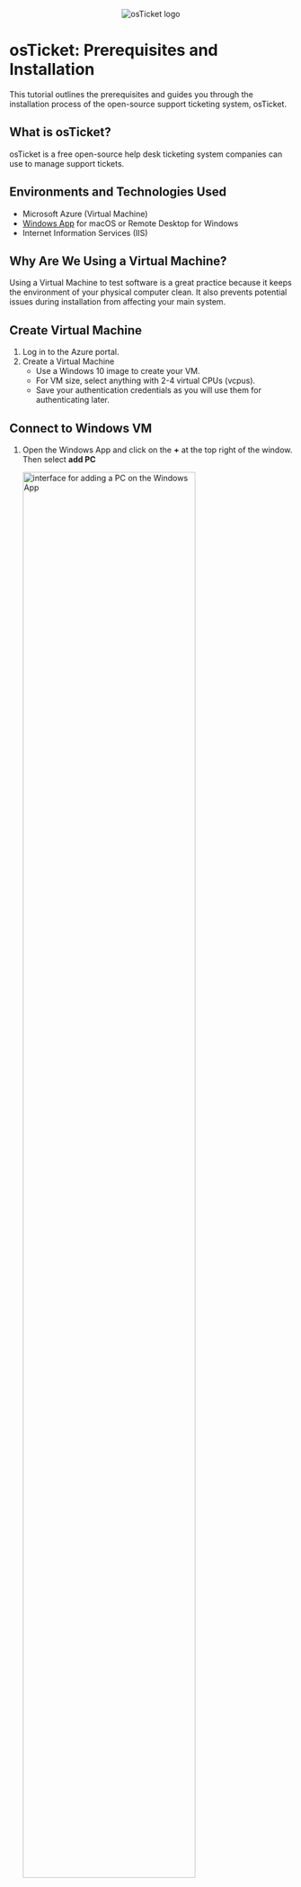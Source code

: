 <p align="center">
<img src="https://i.imgur.com/Clzj7Xs.png" alt="osTicket logo"/>
</p>

<h1>osTicket: Prerequisites and Installation</h1>
<p> This tutorial outlines the prerequisites and guides you through the installation process of the open-source support ticketing system, osTicket.<p />

<h2>What is osTicket?</h2>
osTicket is a free open-source help desk ticketing system companies can use to manage support tickets.

<h2>Environments and Technologies Used</h2>

- Microsoft Azure (Virtual Machine)
- [Windows App](https://apps.apple.com/us/app/windows-app/id1295203466?mt=12) for macOS or Remote Desktop for Windows  
- Internet Information Services (IIS)

<h2>Why Are We Using a Virtual Machine?</h2>

Using a Virtual Machine to test software is a great practice because it keeps the environment of your physical computer clean. It also prevents potential issues during installation from affecting your main system.

<h2>Create Virtual Machine</h2>

1. Log in to the Azure portal.
2. Create a Virtual Machine
   - Use a Windows 10 image to create your VM.
   - For VM size, select anything with 2-4 virtual CPUs (vcpus).
   - Save your authentication credentials as you will use them for authenticating later.

<h2>Connect to Windows VM</h2>

1. Open the Windows App and click on the <b>+</b> at the top right of the window. Then select <b>add PC</b>
   
   <img src="https://i.imgur.com/q2CIjtQ.png" height="80%" width="80%" alt="interface for adding a PC on the Windows App"/>
2. Paste your Windows VM's public IP address for <b>PC name</b>. Feel free to give your VM whatever friendly name you would like. I named mine windows-vm so that I can easily know what operating system is running on the PC. Then click <b>Add</b> to add the VM.
   
      <img src="https://i.imgur.com/cvBmV30.png" height="80%" width="80%" alt=""/>
3. Click on the ellipsis and select <b>connect</b> to connect to the Windows VM.
   
   <img src="https://i.imgur.com/OKSJhL1.png" height="80%" width="80%" alt=""/>
4. Add the username and password you created when you created your Virtual Machine in the Azure portal to authenticate, and click continue.
   
    <img src="https://i.imgur.com/dkhuqJB.png" height="80%" width="80%" alt=""/>
5. Feel free to toggle no for all privacy settings.

<h2>Enable Internet Information Services (IIS) with Commmon Gateway Interface (CGI)</h2>

IIS is a web server that is part of Windows systems. We will use IIS to host our osTicket web application. Since osTicket is built with PHP and IIS does not know how to process PHP files by itself, we will use CGI to pass requests for PHP files from IIS to the PHP interpreter. The PHP interpreter will then process the file, and CGI will send the result back to IIS, which will deliver the page to the browser.

1. To Enable IIS:
    - Go into the <b>Control Panel</b>. You can find it by typing <b>Control Panel</b> in the search bar on the bottom left.
    - Select <b>Programs</b>.
    - Select <b>Turn Windows features on or off</b>.
    - Check the checkbox next to <b>Internet Information Services</b> to enable it.
        <img height="65%" width="65%" alt="" src="https://github.com/user-attachments/assets/69ba977e-7d93-4d98-a47e-6b8d728b611c" />      
2. To Enable CGI:
   - Click the <b>+</b> to expand Internet Information Services.
   - Expand <b>World Wide Web Services</b>.
   - Expand <b>Application Development Features</b>.
   - Check the checkbox next to <b>CGI</b> to enable it.  
       <img height="65%" width="65%" alt="" src="https://github.com/user-attachments/assets/924f961f-1c78-4820-b711-0ba629994448" />

<h2>Extract osTicket Installation Files</h2>
The dependencies needed for the osTicket installation are bundled together in a single ZIP folder for easy download.

1. Download the [ZIP folder](https://drive.google.com/uc?export=download&id=1b3RBkXTLNGXbibeMuAynkfzdBC1NnqaD)
2. Right-click the ZIP folder and select <b>Extract All</b> to extract the files from the ZIP folder onto your desktop. This step is necessary because compressed files cannot be directly used by the system, as they need to be unpacked to their original format for installation. The extracted folder should be called “osTicket-Installation-Files”.

<h2>Configuring PHP for IIS</h2>

1. Install <b>PHP Manager for IIS (PHPManagerForIIS_V1.5.0.msi)</b> from the “osTicket-Installation-Files” folder. This tool helps manage PHP configurations in IIS.
2. Create the directory <b>C:\PHP</b>. This directory will store the PHP interpreter and related files.
3. Unzip <b>PHP 7.3.8 (php-7.3.8-nts-Win32-VC15-x86.zip</b>) from the “osTicket-Installation-Files” folder into the <b>C:\PHP</b> folder.
4. Install <b>VC_redist.x86.exe</b> from the “osTicket-Installation-Files” folder. This step ensures PHP has the necessary dependencies needed to work on Windows.
5. Register PHP with IIS:
   - Open IIS as an Admin.
   - Select <b>PHP Manager</b>.
   - Click <b>Register new PHP version</b>.
   - Paste the file path to the PHP executable. Since we placed PHP in the <b>C:/PHP</b> directory, our path should be <b>C:\PHP\php-cgi.exe</b>.
   - Stop and restart the server to apply changes:
     - In IIS right-click the top-level entry <b>osticket-vm</b> in IIS.
     - Select <b>Stop</b>, then repeat the steps to <b>Start</b> the server.

<h2>Install the Rewrite Module</h2>
The Rewrite Module helps IIS modify URLs to create user-friendly URLs that are easier to read, share, and remember.

1. Install the <b>Rewrite Module (rewrite_amd64_en-US.msi)</b> from the “osTicket-Installation-Files” folder. 

<h2>Install MySQL</h2>
MySQL is a relational database management system used to store and manage data. In this instance, we will use it to store osTicket data, such as user accounts and ticketing information.

1. Install <b>MySQL 5.5.62 (mysql-5.5.62-win32.msi)</b> from the “osTicket-Installation-Files” folder.
2. Follow the installation Wizard:
   - Select <b>Typical</b> for Setup Type.
   - After installation, launch the configuation wizard.
   - For Serve Instance Configuration:
     - Select <b>Standard Configuration</b>.
     - Setup a simple password for the root user. Be sure to keep track of these credentials.
     - Follow the remaining steps in the Wizard and select <b>Execute</b> to complete the setup.

<h2>Setup osTicket files</h2>

1. Unzip <b>“osTicket-v1.15.8.zip”</b> from the “osTicket-Installation-Files” folder
2. Copy the <b>Upload</b> folder into <b>“c:\inetpub\wwwroot”</b>. The <b>wwwroot</b> folder is the root directory for IIS-hosted websites. By placing the osTicket files here, IIS will know where to find them when the application is accessed.
3. Within <b>c:\inetpub\wwwroot</b>, rename “upload” to “osTicket”. This will help IIS serve the application under the name "osTicket" when accessed through a browser. Ex: <b>http://localhost/osTicket</b>
4. Stop and restart the server to apply changes:
     - In IIS right-click the top-level entry labeled <b>osticket-vm</b> in IIS.
     - Select <b>Stop</b>, and then repeat the process to <b>Start</b> the server.

<h2>Open osTicket in Browser</h2>
Let's access osTicket in the browser to ensure IIS is serving the app.

1. In IIS, on the left-hand panel, select <b>Sites</b> from the file hierarchy.
2. Expland <b>Default Websites</b>.
3. Select <b>osTicket</b>.
4. In the right-hand panel, click <b>Browse *:80</b> to open osTicket in your browser.

<h2>Enable PHP Extensions</h2>
Some required PHP extensions are disabled by default. Lets enable them:

1. In IIS, on the left-hand panel, select <b>Sites</b> -> <b>Default Websites</b> -> <b>osTicket</b>.
2. Double click <b>PHP Manager</b>.
3. Click <b>Enable or disable extension</b>.
4. To enable an extension, right-click it and select <b>Enable</b>.
   - Extensions to enable:
      - <b>php_imap.dll</b>
      - <b>php_intl.dll</b>
      - <b>php_opcache.dll</b>
5. Refresh the browser to observe the changes.
<h2>Configure ost-config.php</h2>

<h3>Rename ost-sampleconfig.php:</h3>
The file <b>ost-sampleconfig.php</b> is a template configuration file included with osTicket. It is named this way by default to ensure flexibility and security during installation and updates. By renaming it, we are creating the active configuration file required for osTicket to function.

1. Follow the path to rename the file:
   - From: <b>C:\inetpub\wwwroot\osTicket\include\ost-sampleconfig.php</b>
   - To: <b>C:\inetpub\wwwroot\osTicket\include\ost-config.php</b>
   
<h3>Assign Permissions</h3>
To allow osTicket to make changes on the backend and store database configuration details, we need to modify the permissions for <b>ost-config.php</b>.

1. Right-click <b>ost-config.php</b>.
2. Select <b>Properties</b>.
3. Go to the <b>Security</b> tab.
4. Click <b>Advanced</b>.
5. Click <b>Disable inheritance</b> to remove all current permissions.
6. In the pop-up, select <b>Remove all inherited permissions from this object</b>.
7. Click <b>Add</b> to assign new permissions.
8. Select <b>Select a principal</b>.
9. Under <b>Enter the object name to select</b>, type <b>Everyone</b>.
<i>Note:</i> Assigning permissions to "Everyone" is not recommended in real-world scenarios. We are using it here for simplicity and because we do not know which user account represents osTicket.
10. Click <b>OK</b>.
11. Check the box for <b>Full control</b>.
12. Click <b>OK</b>.
13. Click <b>Apply</b>.
14. Click <b>OK</b> to close all windows.

<h2>Install HeidiSQL</h2>
HeidiSQL provides us with a graphical user interface (GUI) for managing our MySQL database. It eliminates the need to write SQL commands in the command line by offering a visual way to create databases, manage tables, and run queries. This makes database management simpler and more accessible, especially for those who are not comfortable using the command line.

1. Install <b>HeidiSQL</b> from From the “osTicket-Installation-Files” folder.
2. Click <b>New</b>.
3. Create a new session:
   - Ensure that the <b>User</b> is <b>root</b>.
   - Add the password that you created when you configured your <b>MySQL</b> database.
4. Select <b>Open</b> to connect to the session.
5. Create a database called <b>osTicket</b>.

 
<h2>Database Setup & Final Installation</h2>

1. In the browser, select <b>Continue</b> to continue the osTicket installation process.
2. Fill out the form with your information. <i>Note:</i> The <b>Default Email</b> and the <b>Admin User Email address</b> must be different.
  - System Settings:
       - Create a <b>Helpdesk Name</b>.
       - Add a <b>Default Email</b>. <i>Note:</i> This is the email address that will receive emails from customers.
   - Admin User:
     - Add your <b>Name</b>, <b>Last Name</b>, and <b>Email address</b>.
     - Create a <b>username</b> and <b>password</b> for Admin User.
   - Database Settings:
     - MySQL Database: osTicket.
     - MySQL Username: root.
     - MySQL Password: root.
- Click <b>Install Now</b>

<h2>Test Installation</h2>
To ensure that osTicket was properly installed and configured, let's browse to the Admin and End User pages.

1. Admin:
   - URL: http://localhost/osTicket/scp/login.php
   - Sign in with your <b>Admin User</b> credentials.
   - You should see 1 ticket in the queue with the subject: <b>osTicket Installed</b>. This confirms that osTicket is successfully installed!
2. End User:
   - URL: http://localhost/osTicket/ 
 
<h2>Post-Installation Cleanup</h2>
To secure your osTicket installation and reduce vulnerabilities, follow these steps:

1. Delete the setup folder: The setup folder contains installation files that can be overwritten. Deleting it prevents your osTicket installation from being tampered with.
   - Delete: <b>C:\inetpub\wwwroot\osTicket\setup</b>.
2. Set permissions to "Read" only: The ost-config.php file contains your database credentials. Changing its permission to "Read" only prevents sensitive information from being modified and enhances overall security.
   - Set Permissions to “Read” only: <b>C:\inetpub\wwwroot\osTicket\include\ost-config.php</b>.

